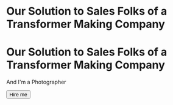 
# Our Solution to Sales Folks of a Transformer Making Company
<div class="hero-image">  
<div class="hero-text">  
<h1>Our Solution to Sales Folks of a Transformer Making Company</h1>  
<p>And I'm a Photographer</p>  
<button>Hire me</button>  
</div>  
</div>
<style>
body, html {  
height:  100%;  
}  
  
/* The hero image */  
.hero-image {  
/* Use "linear-gradient" to add a darken background effect to the image (photographer.jpg). This will make the text easier to read */  
background-image:  linear-gradient(rgba(0, 0, 0, 0.5), rgba(0, 0, 0, 0.5)), url("photographer.jpg");  
  
/* Set a specific height */  
height:  50%;  
  
/* Position and center the image to scale nicely on all screens */  
background-position:  center;  
background-repeat:  no-repeat;  
background-size:  cover;  
position:  relative;  
}  
  
/* Place text in the middle of the image */  
.hero-text {  
text-align:  center;  
position:  absolute;  
top:  50%;  
left:  50%;  
transform:  translate(-50%, -50%);  
color:  white;  
}
<style/>
| ![space-1.jpg](http://www.storywarren.com/wp-content/uploads/2016/09/space-1.jpg) | 
|:--:| 
| *Space* |
### Client Background
A German based Transformer manufacturer with presence over 15 countries over 1500 employees. The company produces and distributes cast resin distribution transformers for their global and local industrial customers. 
### Business Challenges
Excel             |  Tedious Work
:-------------------------:|:-------------------------:|
<img src="https://cdn-icons-png.flaticon.com/512/888/888850.png" width="200"/>|  <img src="https://cdn-icons-png.flaticon.com/512/3107/3107793.png"  width="200"/> |
<img src="https://img-premium.flaticon.com/png/512/4176/premium/4176976.png?token=exp=1632582905~hmac=0bbd0c290006aed48934baf9c0434b5b" width="200"/>|  <img src="https://cdn-icons-png.flaticon.com/512/1642/1642359.png"  width="200"/> |
**Poor CRM**             |  **Inconsistent**

The operations manager used to have long Tuesdays as he has to submit the weekly sales-pipeline, order-backlog and other budgetary reports to his senior executives.
Different quotes from different sales person for the same Tender leading to disputes as there is no central CRM system.
 - The company has invested in one of the major ERP system to handle their  core manufacturing process. However the current ERP system is not providing a comprehensive solution to handle Pre-Sales and Sales. 
 - Pre-Sales, Sales and Finance team are still operating in excels and other manual ways to handle their sales pipeline.
 - Planning and Budgeting is a tedious task as Finance team need to manually feed the Pre-Sales and Sales forecasted revenue and targets in the current ERP system for auditing. 
 - Quoting to customer becomes extremely difficult for the Sales personal as they don't have system to compute breakups on the material, labour and other costs to arrive at the profit margins.

### Solution Highlights
![enter image description here](https://github.com/lmnaslimited/marketing/blob/week35/linkedin/post/week35/assets/SGB%20Requirements.png?raw=true)
[LMNAs](https://lmnas.com) provides comprehensive ERP(LERP) solutions to various industries. LERP has inbuilt module exclusively for the CRM process. Most of the current customer pain areas were addressed by LERP CRM capabilities Out Of The Box.
We have tailored the standard Pre-Sales Enquiry and Offer management to optimise the offer margin based on Bill Of Material, labor and other operational costs.
We have streamlined the workflow of Pre-Sales, Sales, Design, Finance, and Production teams which ensured zero manual errors. Sales projection are now  based on the LERP workflow. Order backlogs and delivery plans are reported through LERP reports and dashboards.
#### Implemented Functionalities

 - **Master Data**
	 - **Customer** with Multiple address, State an GST. This avoided customer duplicates based on GST.
	 - **Item with Variants**. To create variations of transformer based on its characteristics
	 - **Bill Of Material(BOM)**. Design the end product based on Item variant characteristics. To capture raw material cost, Labour and other operational expenses. 
 - **Transactional Data**
	 - **Enquiry:** Centralised enquiry management. Assign responsible person. Keeps track of important notes, dates, follow up remainders. In built communication channel to collaborate with other teams(say Design and Finance teams)
	 - **Offer:** Margin calculation based on BOM Raw Material, Labour, Operations and other overheads. Approval mechanism if margin falls below a threshold. Templated Terms and Conditions
	 - **Sales Order:** Copy data from offer like price, terms and other critical data for consistency. Delivery schedules at item level. Pre-defined payment terms templates to avoid disputes.
 - **Reports & Dashboards:** Enquiry Funnel Report, Budget forecast Report, Sales Order backlog Report. Enquiry and Offer Dashboard and Role based Dashboards
 - **Email and Print formats:** Pre-defined Email formats for inter and intra team communication. Custom Print formats for Offer to customer.

### Business Value
![enter image description here](https://github.com/lmnaslimited/marketing/blob/week35/linkedin/post/week35/assets/SGB%20Business%20value.png?raw=true)
 - 50% more offer closure. 
 - Any report in under 59 Seconds. 
 - 0% Duplications (both master data and transaction data) 
 - 100% Consistency across the workflow
### Timelines
![enter image description here](https://github.com/lmnaslimited/marketing/blob/week35/linkedin/post/week35/assets/project-timings.png?raw=true)

### Testimonials


<!--stackedit_data:
eyJoaXN0b3J5IjpbMTM2OTA3MTQzMSwtMTMxNjQ5NDYwMiwtNz
I5MzMwMDEsMjA2NjgxNDU0NiwxOTUxNzY2NTcwLC0yMDQyNzg3
MzM2LC0xNTEyNzc5NzY2LDY1MjQyMTg0OSwtMTYxMzM2Nzk2Ny
wtNjk4MjU2NTgzLC0xNzg4NzIwNTM3LC0xOTg3NTE3MTk1LDE3
ODMxNzY4MSwtMTIxMjEyNzY0MSwxMDQ3MDg0MTMxLC0zMzI4Mz
cyNzgsLTgwODc5MjkzNywtOTc2MzUxNzY3LDE5NTAyNjI1OTAs
MTc3OTk1MjY5NF19
-->